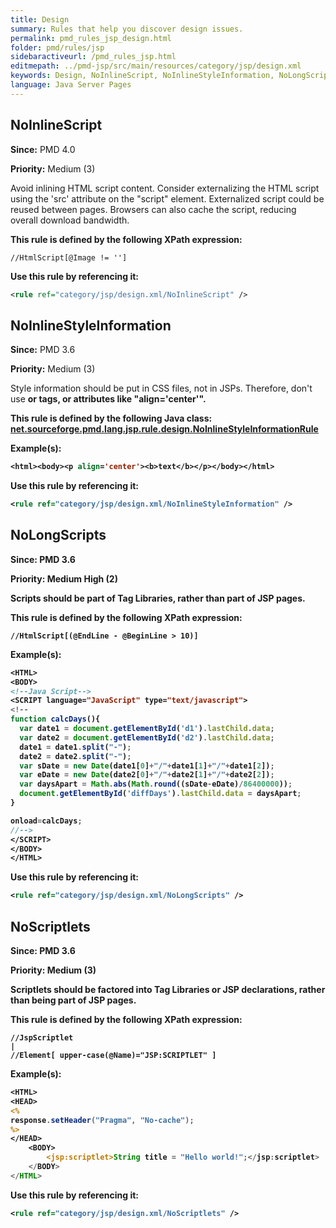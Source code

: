 ```yaml
---
title: Design
summary: Rules that help you discover design issues.
permalink: pmd_rules_jsp_design.html
folder: pmd/rules/jsp
sidebaractiveurl: /pmd_rules_jsp.html
editmepath: ../pmd-jsp/src/main/resources/category/jsp/design.xml
keywords: Design, NoInlineScript, NoInlineStyleInformation, NoLongScripts, NoScriptlets
language: Java Server Pages
---
```

## NoInlineScript

**Since:** PMD 4.0

**Priority:** Medium (3)

Avoid inlining HTML script content.  Consider externalizing the HTML script using the 'src' attribute on the "script" element.
Externalized script could be reused between pages.  Browsers can also cache the script, reducing overall download bandwidth.

**This rule is defined by the following XPath expression:**
```
//HtmlScript[@Image != '']
```

**Use this rule by referencing it:**
``` xml
<rule ref="category/jsp/design.xml/NoInlineScript" />
```

## NoInlineStyleInformation

**Since:** PMD 3.6

**Priority:** Medium (3)

Style information should be put in CSS files, not in JSPs. Therefore, don't use <B> or <FONT>
tags, or attributes like "align='center'".

**This rule is defined by the following Java class:** [net.sourceforge.pmd.lang.jsp.rule.design.NoInlineStyleInformationRule](https://github.com/pmd/pmd/blob/master/pmd-jsp/src/main/java/net/sourceforge/pmd/lang/jsp/rule/design/NoInlineStyleInformationRule.java)

**Example(s):**

``` jsp
<html><body><p align='center'><b>text</b></p></body></html>
```

**Use this rule by referencing it:**
``` xml
<rule ref="category/jsp/design.xml/NoInlineStyleInformation" />
```

## NoLongScripts

**Since:** PMD 3.6

**Priority:** Medium High (2)

Scripts should be part of Tag Libraries, rather than part of JSP pages.

**This rule is defined by the following XPath expression:**
```
//HtmlScript[(@EndLine - @BeginLine > 10)]
```

**Example(s):**

``` jsp
<HTML>
<BODY>
<!--Java Script-->
<SCRIPT language="JavaScript" type="text/javascript">
<!--
function calcDays(){
  var date1 = document.getElementById('d1').lastChild.data;
  var date2 = document.getElementById('d2').lastChild.data;
  date1 = date1.split("-");
  date2 = date2.split("-");
  var sDate = new Date(date1[0]+"/"+date1[1]+"/"+date1[2]);
  var eDate = new Date(date2[0]+"/"+date2[1]+"/"+date2[2]);
  var daysApart = Math.abs(Math.round((sDate-eDate)/86400000));
  document.getElementById('diffDays').lastChild.data = daysApart;
}

onload=calcDays;
//-->
</SCRIPT>
</BODY>
</HTML>
```

**Use this rule by referencing it:**
``` xml
<rule ref="category/jsp/design.xml/NoLongScripts" />
```

## NoScriptlets

**Since:** PMD 3.6

**Priority:** Medium (3)

Scriptlets should be factored into Tag Libraries or JSP declarations, rather than being part of JSP pages.

**This rule is defined by the following XPath expression:**
```
//JspScriptlet
|
//Element[ upper-case(@Name)="JSP:SCRIPTLET" ]
```

**Example(s):**

``` jsp
<HTML>
<HEAD>
<%
response.setHeader("Pragma", "No-cache");
%>
</HEAD>
    <BODY>
        <jsp:scriptlet>String title = "Hello world!";</jsp:scriptlet>
    </BODY>
</HTML>
```

**Use this rule by referencing it:**
``` xml
<rule ref="category/jsp/design.xml/NoScriptlets" />
```

